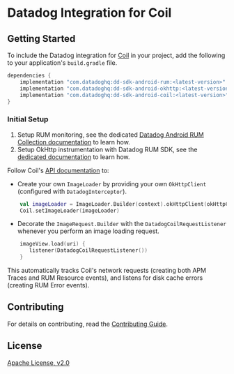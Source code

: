 # Datadog Integration for Coil

## Getting Started 

To include the Datadog integration for [Coil][1] in your project, add the
following to your application's `build.gradle` file.

```groovy
dependencies {
    implementation "com.datadoghq:dd-sdk-android-rum:<latest-version>"
    implementation "com.datadoghq:dd-sdk-android-okhttp:<latest-version>"
    implementation "com.datadoghq:dd-sdk-android-coil:<latest-version>"
}
```

### Initial Setup

1. Setup RUM monitoring, see the dedicated [Datadog Android RUM Collection documentation][2] to learn how.
2. Setup OkHttp instrumentation with Datadog RUM SDK, see the [dedicated documentation][3] to learn how.

Follow Coil's [API documentation][4] to:
 
 - Create your own `ImageLoader` by providing your own `OkHttpClient` (configured with `DatadogInterceptor`).

```kotlin
    val imageLoader = ImageLoader.Builder(context).okHttpClient(okHttpClient).build()
    Coil.setImageLoader(imageLoader)
```

- Decorate the `ImageRequest.Builder` with the `DatadogCoilRequestListener` whenever you perform an image loading request.
 
```kotlin
    imageView.load(uri) {
       listener(DatadogCoilRequestListener())
    }
```

This automatically tracks Coil's network requests (creating both APM Traces and RUM Resource events), and listens for disk cache errors (creating RUM Error events).

## Contributing

For details on contributing, read the 
[Contributing Guide](../../CONTRIBUTING.md).

## License

[Apache License, v2.0](../../LICENSE)

[1]: https://github.com/coil-kt/coil
[2]: https://docs.datadoghq.com/real_user_monitoring/android/?tab=kotlin
[3]: https://docs.datadoghq.com/real_user_monitoring/android/advanced_configuration/?tab=kotlin#automatically-track-network-requests
[4]: https://coil-kt.github.io/coil/getting_started/
